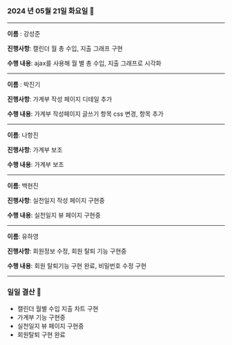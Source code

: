 ### 2024 년 05월 21일 화요일 📆

---

**이름** : 강성준

**진행사항**: 캘린더 월 총 수입, 지출 그래프 구현

**수행 내용**: ajax를 사용해 월 별 총 수입, 지출 그래프로 시각화

---

**이름** : 박진기

**진행사항**: 가계부 작성 페이지 디테일 추가

**수행 내용**: 가계부 작성페이지 글쓰기 항목 css 변경, 항목 추가 

---

**이름**: 나항진

**진행사항**: 가계부 보조

**수행 내용**: 가계부 보조

---

**이름**: 백현진

**진행사항**: 실천일지 작성 페이지 구현중

**수행 내용**: 실천일지 뷰 페이지 구현중


---

**이름**: 유하영

**진행사항**: 회원정보 수정, 회원 탈퇴 기능 구현중

**수행 내용**: 회원 탈퇴기능 구현 완료, 비밀번호 수정 구현

---

### 일일 결산 📝
- 캘린더 월별 수입 지출 차트 구현
- 가계부 기능 구현중
- 실천일지 뷰 페이지 구현중
- 회원탈퇴 구현 완료
